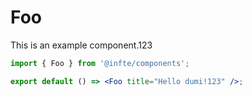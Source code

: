 # Foo

This is an example component.123

```jsx
import { Foo } from '@infte/components';

export default () => <Foo title="Hello dumi!123" />;
```
